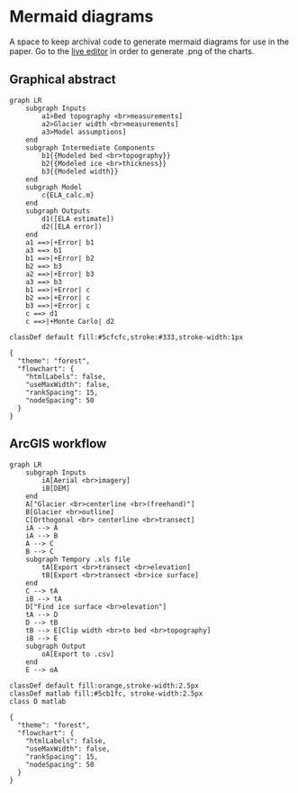 # Mermaid diagrams

A space to keep archival code to generate mermaid diagrams for use in the paper.
Go to the [live editor](https://mermaid-js.github.io/mermaid-live-editor/) in order to generate .png of the charts.

## Graphical abstract

```mermaid
graph LR
    subgraph Inputs
        a1>Bed topography <br>measurements]
        a2>Glacier width <br>measurements]
        a3>Model assumptions]
    end
    subgraph Intermediate Components
        b1{{Modeled bed <br>topography}}
        b2{{Modeled ice <br>thickness}}
        b3{{Modeled width}}
    end
    subgraph Model
        c{ELA_calc.m}
    end
    subgraph Outputs
        d1([ELA estimate])
        d2([ELA error])
    end
    a1 ==>|+Error| b1
    a3 ==> b1
    b1 ==>|+Error| b2
    b2 ==> b3
    a2 ==>|+Error| b3
    a3 ==> b3
    b1 ==>|+Error| c
    b2 ==>|+Error| c
    b3 ==>|+Error| c
    c ==> d1
    c ==>|+Monte Carlo| d2

classDef default fill:#5cfcfc,stroke:#333,stroke-width:1px
```

```
{
  "theme": "forest",
  "flowchart": {
    "htmlLabels": false,
    "useMaxWidth": false,
    "rankSpacing": 15,
    "nodeSpacing": 50
  }
}
```

## ArcGIS workflow

```mermaid
graph LR
    subgraph Inputs
        iA[Aerial <br>imagery]
        iB[DEM]
    end
    A["Glacier <br>centerline <br>(freehand)"]
    B[Glacier <br>outline]
    C[Orthogonal <br> centerline <br>transect]
    iA --> A
    iA --> B
    A --> C
    B --> C
    subgraph Tempory .xls file
        tA[Export <br>transect <br>elevation]
        tB[Export <br>transect <br>ice surface]
    end
    C --> tA
    iB --> tA
    D["Find ice surface <br>elevation"]
    tA --> D
    D --> tB
    tB --> E[Clip width <br>to bed <br>topography]
    iB --> E
    subgraph Output
        oA[Export to .csv]
    end
    E --> oA

classDef default fill:orange,stroke-width:2.5px
classDef matlab fill:#5cb1fc, stroke-width:2.5px
class D matlab
```

```
{
  "theme": "forest",
  "flowchart": {
    "htmlLabels": false,
    "useMaxWidth": false,
    "rankSpacing": 15,
    "nodeSpacing": 50
  }
}
```
